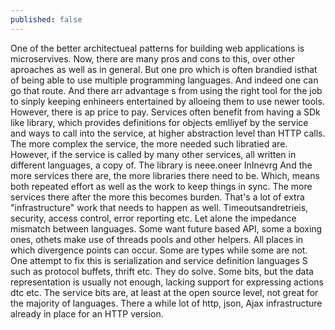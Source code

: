 ```yaml
---
published: false
---
```

One of the better architectueal patterns for building web applications is microservives. Now, there are many pros and cons to this, over other aproaches as well as in general. But one pro which is often brandied isthat of being able to use multiple programming languages. And indeed one can go that route. And there arr advantage s from using the right tool for the job to sinply keeping enhineers entertained by alloeing them to use newer tools. However, there is ap price to pay. Services often benefit from having a SDk like library, which provides definitions for objects emlliyef by the service and ways to call into the service, at higher abstraction level than HTTP calls. The more complex the service, the more needed such libratied are. However, if the service is called by many other services, all written in different languages, a copy of. The library is neee.oneer InInevrg  And the more services there are, the more libraries there need to be. Which, means both repeated effort as well as the work to keep things in sync. The more services there after the more this becomes burden. That's a lot of extra "infrastructure" work that needs to happen as well. Timeoutsandretrieis, security, access control, error reporting etc. Let alone the impedance mismatch between languages. Some want future based API, some a boxing ones, othets make use of threads pools and other helpers. All places in which divergence points can occur. Some are types while some are not.
One attempt to fix this is serialization and service definition languages S such as protocol buffets, thrift etc. They do solve. Some bits, but the data representation is usually not enough, lacking support for expressing actions dtc etc. The service bits are, at least at the open source level, not great for the majority of languages. There a while lot of http, json, Ajax infrastructure already in place for an HTTP version.
